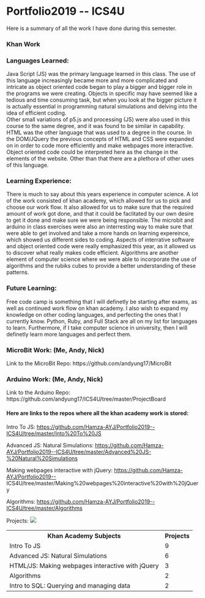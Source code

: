 # Portfolio2019 -- ICS4U

Here is a summary of all the work I have done during this semester. 

<h3>Khan Work</h3>
<table class ="tg">
  <tr>
    <th class="tg-yw4l"><b>Khan Academy Subjects</b></th>
    <th class="tg-yw4l"><b>Projects</b></th>
  </tr>
  <tr>
    <td class="tg-yw4l">Intro To JS</td>
    <td class="tg-yw4l"> 9 </td>
  </tr>
  <tr>
    <td class="tg-yw4l">Advanced JS: Natural Simulations
</td>
    <td class="tg-yw4l"> 6 </td>
  </tr>
    <tr>
    <td class="tg-yw4l">HTML/JS: Making webpages interactive with jQuery
</td>
    <td class="tg-yw4l"> 3 </td>
  </tr>
     <tr>
       <tr>
    <td class="tg-yw4l"> Algorithms
</td>
    <td class="tg-yw4l"> 2 </td>
  </tr>
  <tr>
    <td class="tg-yw4l"> Intro to SQL: Querying and managing data
</td>
    <td class="tg-yw4l"> 2 </td>
  </tr>

<h3>Languages Learned: </h3>
Java Script (JS) was the primary language learned in this class. The use of this language increasingly became more and more complicated
and intricate as object oriented code began to play a bigger and bigger role in the programs we were creating. Objects in specific may 
have seemed like a tedious and time consuming task, but when you look at the bigger picture it is actually essential in programming 
natural simulations and delving into the idea of efficient coding. 
<br>
Other small variations of p5.js and processing (JS) were also used in this course to the same degree, and it was found to be similar in 
capability. 
<br>
HTML was the other language that was used to a degree in the course. In the DOM/JQuery the previous concepts of HTML and CSS were 
expanded on in order to code more efficiently and make webpages more interactive. Object oriented code could be interpreted here as the 
change in the elements of the website. Other than that there are a plethora of other uses of this language.

<h3>Learning Experience:</h3>
There is much to say about this years experience in computer science. A lot of the work consisted of khan academy, which allowed for us 
to pick and choose our work flow. It also allowed for us to make sure that the required amount of work got done, and that it could be 
faclitated by our own desire to get it done and make sure we were being responsible. The microbit and arduino in class exercises were 
also an interresting way to make sure that were able to get involved and take a more hands on learning expereince, which showed us 
different sides to coding. Aspects of interrative software and object oriented code were really emphasized this year, as it allowed us 
to discover what really makes code efficient. Algorithms are another element of computer science where we were able to incorporate the 
use of algorithms and the rubiks cubes to provide a better understanding of these patterns.

<h3>Future Learning:</h3>
Free code camp is something that I will definetly be starting after exams, as well as continued work flow on khan academy.
I also wish to expand my knowledge on other coding languages, and perfecting the ones that I currently know. 
Python, Ruby, and Full Stack are all on my list for languages to learn. Furthermore, if I take computer science in university, then 
I will definetly learn more languages and perfect them. 

<h3>MicroBit Work: (Me, Andy, Nick)</h3>
Link to the MicroBit Repo: https://github.com/andyung17/MicroBit 

<h3>Arduino Work: (Me, Andy, Nick)</h3>
Link to the Arduino Repo: https://github.com/andyung17/ICS4U/tree/master/ProjectBoard

<h4>Here are links to the repos where all the khan academy work is stored:</h4>

Intro To JS: https://github.com/Hamza-AYJ/Portfolio2019--ICS4U/tree/master/Into%20To%20JS


Advanced JS: Natural Simulations: https://github.com/Hamza-AYJ/Portfolio2019--ICS4U/tree/master/Advanced%20JS-%20Natural%20Simulations

Making webpages interactive with jQuery: https://github.com/Hamza-AYJ/Portfolio2019--
ICS4U/tree/master/Making%20webpages%20interactive%20with%20jQuery 

Algorithms: https://github.com/Hamza-AYJ/Portfolio2019--ICS4U/tree/master/Algorithms 

Projects: <img src = "https://github.com/Hamza-AYJ/Portfolio2019--ICS4U/blob/master/Advanced%20JS-%20Natural%20Simulations/MountainRange.jpeg">

